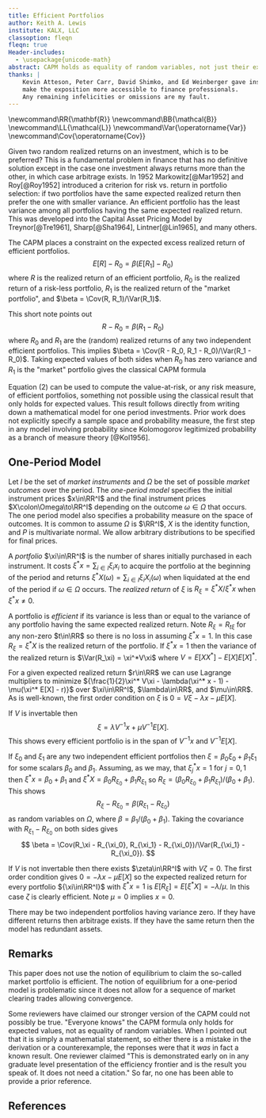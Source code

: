 ```yaml
---
title: Efficient Portfolios
author: Keith A. Lewis
institute: KALX, LLC
classoption: fleqn
fleqn: true
Header-includes:
  - \usepackage{unicode-math}
abstract: CAPM holds as equality of random variables, not just their expected value.
thanks: |
	Kevin Atteson, Peter Carr, David Shimko, and Ed Weinberger gave insightful feedback to
	make the exposition more accessible to finance professionals.
	Any remaining infelicities or omissions are my fault.
---
```


\newcommand\RR{\mathbf{R}}
\newcommand\BB{\mathcal{B}}
\newcommand\LL{\mathcal{L}}
\newcommand\Var{\operatorname{Var}}
\newcommand\Cov{\operatorname{Cov}}

Given two random realized returns on an investment, which is to
be preferred?  This is a fundamental problem in finance that has no
definitive solution except in the case one investment always returns
more than the other, in which case arbitrage exists.
In 1952 Markowitz[@Mar1952] and Roy[@Roy1952] introduced a criterion for risk vs. return
in portfolio selection:
if two portfolios have the same expected realized return
then prefer the one with smaller variance.
An efficient portfolio has the least variance among all portfolios
having the same expected realized return.
This was developed into the Capital Asset Pricing Model by Treynor[@Tre1961],
Sharp[@Sha1964], Lintner[@Lin1965], and many others.

The CAPM places a constraint on the expected excess realized return of efficient portfolios.
$$
\tag{1}	E[R] - R_0 = \beta(E[R_1] - R_0)
$$
where $R$ is the realized return of an efficient portfolio,
$R_0$ is the realized return of a risk-less portfolio,
$R_1$ is the realized return of the "market portfolio",
and $\beta = \Cov(R, R_1)/\Var(R_1)$.

This short note points out
$$
\tag{2}	R - R_0 = \beta(R_1 - R_0)
$$
where $R_0$ and $R_1$ are the (random) realized returns of any two independent efficient portfolios.
This implies $\beta = \Cov(R - R_0, R_1 - R_0)/\Var(R_1 - R_0)$.
Taking expected values of both sides when $R_0$ has zero variance and
$R_1$ is the "market" portfolio gives the classical CAPM formula

Equation (2) can be used to compute the value-at-risk, or any risk
measure, of efficient portfolios, something not possible using the
classical result that only holds for expected values. 
This result follows directly from writing down a mathematical model for one period
investments.  Prior work does not explicitly specify a sample space and
probability measure, the first step in any model involving probability
since Kolomogorov legitimized probability as a branch of measure theory
[@Kol1956].

## One-Period Model

Let $I$ be the set of _market instruments_ and $\Omega$ be the set of
possible _market outcomes_ over the period.  The _one-period model_
specifies the initial instrument prices $x\in\RR^I$ and the final
instrument prices $X\colon\Omega\to\RR^I$ depending on the outcome
$\omega\in\Omega$ that occurs.
The one period model also specifies a probability
measure on the space of outcomes.
It is common to assume $\Omega$ is $\RR^I$, $X$ is the identity
function, and $P$ is multivariate normal.
We allow arbitrary distributions to be specified for final prices.

A _portfolio_ $\xi\in\RR^I$ is the number of shares initially purchased
in each instrument.  It costs ${\xi^* x = \sum_{i\in I} \xi_i x_i}$ to
acquire the portfolio at the beginning of the period and returns
${\xi^* X(\omega) = \sum_{i\in I} \xi_i X_i(\omega)}$ when liquidated at the
end of the period if $\omega\in\Omega$ occurs.  The _realized return_
of $\xi$ is ${R_\xi = \xi^* X/\xi^* x}$ when $\xi^* x \not= 0$.

A portfolio is _efficient_ if its variance is less than or equal to
the variance of any portfolio having the same expected realized return.
Note $R_\xi = R_{t\xi}$ for any non-zero $t\in\RR$ so there is no loss in
assuming $\xi^* x = 1$.  In this case $R_\xi = \xi^* X$ is the realized
return of the portfolio.  If $\xi^* x = 1$ then the variance of the
realized return is $\Var(R_\xi) = \xi^*V\xi$ where ${V = E[X X^*] -
E[X] E[X]^*}$.

For a given expected realized return $r\in\RR$ we can use Lagrange multipliers to minimize
${\frac{1}{2}\xi^* V\xi - \lambda(\xi^* x - 1) - \mu(\xi^* E[X] - r)}$
over $\xi\in\RR^I$, $\lambda\in\RR$, and $\mu\in\RR$.
As is well-known, the first order condition on $\xi$ is
${0 = V\xi - \lambda x - \mu E[X]}$.

If $V$ is invertable then
$$
	\xi =  \lambda V^{-1}x + \mu V^{-1} E[X].
$$
This shows every efficient portfolio is in the span of 
$V^{-1}x$ and $V^{-1} E[X]$.

If $\xi_0$ and $\xi_1$ are any two independent efficient portfolios then
${\xi = \beta_0\xi_0 + \beta_1\xi_1}$ for some scalars $\beta_0$ and $\beta_1$.
Assuming, as we may, that $\xi_j^* x = 1$ for $j = 0,1$ then ${\xi^* x = \beta_0 + \beta_1}$
and ${\xi^* X = \beta_0 R_{\xi_0} + \beta_1 R_{\xi_1}}$
so ${R_\xi = (\beta_0 R_{\xi_0} + \beta_1 R_{\xi_1})/(\beta_0 + \beta_1)}$.
This shows
$$
	R_\xi - R_{\xi_0} = \beta(R_{\xi_1} - R_{\xi_0})
$$
as random variables on $\Omega$, where $\beta = \beta_1/(\beta_0 + \beta_1)$.
Taking the covariance with ${R_{\xi_1} - R_{\xi_0}}$ on both sides gives
$$
	\beta = \Cov(R_\xi - R_{\xi_0}, R_{\xi_1} - R_{\xi_0})/\Var(R_{\xi_1} - R_{\xi_0}).
$$

If $V$ is not invertable then there exists $\zeta\in\RR^I$ with ${V\zeta = 0}$.
The first order condition gives ${0 = -\lambda x - \mu E[X]}$
so the expected realized return for every portfolio ${\xi\in\RR^I}$
with $\xi^*x = 1$
is ${E[R_\xi] = E[\xi^*X] = -\lambda/\mu}$.  In this case $\zeta$ is
clearly efficient. Note $\mu = 0$ implies $x = 0$.

There may be two independent portfolios having variance zero. If they
have different returns then arbitrage exists. If they have the same
return then the model has redundant assets.

## Remarks

This paper does not use the notion of equilibrium to claim the so-called
market portfolio is efficient. The notion of equilibrium for a one-period
model is problematic since it does not allow for a sequence of
market clearing trades allowing convergence.

Some reviewers have claimed our stronger version of the CAPM could not
possibly be true.  "Everyone knows" the CAPM formula only holds for
expected values, not as equality of random variables. When I pointed out
that it is simply a mathematial statement, so either there is a mistake
in the derivation or a counterexample, the reponses were that it _was_
in fact a known result.  One reviewer claimed "This is demonstrated
early on in any graduate level presentation of the efficiency frontier
and is the result you speak of. It does not need a citation."  So far,
no one has been able to provide a prior reference.

## References
<!--

As Black[@Bla1972] showed, there is no need to assume
a zero coupon bond is available.







We show that if $R$ is the (random) realized return of any efficient portfolio
and $R_0$ and $R_1$ are the (random) realized returns of any two linearly independent efficient
portfolios then 
$$
\tag{1}	R - R_0 = \beta(R_1 - R_0)
$$
where $\beta = \Cov(R - R_0, R_1 - R_0)/\Var(R_1 - R_0)$.
Taking expected values of both sides
when $R_0$ is a zero coupon bond and $R_1$ is the "market" portfolio gives
the classical CAPM formula

This short note proves the CAPM formula holds as equality of
realized returns as random variables, not just their expectations.
This follows directly from writing down a mathematical model for one period
investments.  Prior work does not explicitly specify a sample space and
probability measure, the first step in any model involving probability
since Kolomogorov legitimized probability as a branch of measure theory
[@Kol1956].

## Background

After the US stock market crash of 1929 the government passed the 1933
Glass-Steagall Act prohibited banks from participating in the stock
market and insurance industry. In 1934 the Securities
and Exchange Commission was established to protect retail investors from market
manipulation by large banks.

In the same year, Benjamin Graham and David Todd, professors at Columbia Business
School at the time, published _Security Analysis_. Their premise was
to value a business based on their current balance sheet and expected future cash flows.

Markowitz was the Marcel Duchamp of portfolio management.  Instead of due
diligence on individual companies he showed how portfolio managers could
use the collective wisdom of publicly available market prices. Market
data and compute power was limited at the time so returns and covariances were based
on daily data.


## Efficient Portfolio

A portfolio is _efficient_ if its variance is
less than or equal to the variance of any portfolio having the same expected
realized return.

Note $R_\xi = R_{t\xi}$ for any non-zero $t\in\RR$ so there is no loss in
assuming $\xi^* x = 1$.  In this case $R_\xi = \xi^* X$ is the realized
return of the portfolio.  If $\xi^* x = 1$ then the variance of the
realized return is $\Var(R_\xi) = \xi^*V\xi$ where ${V = E[X X^*] -
E[X] E[X]^*}$.

For a given expected realized return $r\in\RR$ we use Lagrange multipliers and minimize
$$
	\frac{1}{2}\xi^* V\xi - \lambda(\xi^* x - 1) - \mu(\xi^* E[X] - r)
$$
over $\xi\in\RR^I$, $\lambda\in\RR$, and $\mu\in\RR$.

If $V$ is invertable then
$$
	\xi(r) =  \lambda V^{-1}x + \mu V^{-1} E[X]
$$
where $\lambda = (C - r B)/D$, $\mu = (-B + r A)/D$, where
${A = x^* V^{-1}x}$, ${B = x^* V^{-1}E[X] = E[X^*]V^{-1}x}$, ${C = E[X^*]V^{-1}E[X]}$,
and ${D = AC - B^2}$.
Note that $A$, $B$, $C$, and $D$ depend only on $x$, $E[X]$, and
$E[XX^*]$.

This shows every efficient portfolio is in the span of 
$V^{-1}x$ and $V^{-1} E[X]$.

As Black[@Bla1972] showed, there is no need to assume
a zero coupon bond is available.

If $\xi_0$ and $\xi_1$ are any two independent efficient portfolios then
${\xi = \beta_0\xi_0 + \beta_1\xi_1}$ for some scalars $\beta_0$ and $\beta_1$.
Assuming, as we may, that $\xi_j^* x = 1$ for $j = 0,1$ then ${\xi^* x = \beta_0 + \beta_1}$
and ${\xi^* X = \beta_0 R_{\xi_0} + \beta_1 R_{\xi_1}}$
so ${R_\xi = (\beta_0 R_{\xi_0} + \beta_1 R_{\xi_1})/(\beta_0 + \beta_1)}$.
This shows
$$
	R_\xi - R_{\xi_0} = \beta(R_{\xi_1} - R_{\xi_0}) \tag{1}
$$
as functions on $\Omega$, where $\beta = \beta_1/(\beta_0 + \beta_1)$.
Taking the covariance with ${R_{\xi_1} - R_{\xi_0}}$ on both sides gives
$$
	\beta = \Cov(R_\xi - R_{\xi_0}, R_{\xi_1} - R_{\xi_0})/\Var(R_{\xi_1} - R_{\xi_0}).
$$


The [Appendix](#appendix) shows the first order condition on $\xi$ is
$$
	0 = V\xi - \lambda x - \mu E[X].
$$

If $V\zeta = 0$ for some $\zeta\in\RR^I$ then $\zeta$ is a zero coupon bond
and $x = E[X]D$ where $D = -\mu/\lambda$.
In this case every portfolio $\xi\in\RR^I$
has the same expected realized return
${E[R_\xi] = E[\xi^*X/\xi^*x] = 1/D}$ and $\zeta$ is clearly optimal.

Equation (1) makes it possible to compute value at risk, or any risk measure, for
an efficient portfolio using the joint distribution of $R_0$ and $R_1$.
Note this is not possible using the classical CAPM model.

## Appendix

We use the notation $\xi^*$ for what is usually denoted
by the transpose $\xi^T$.  It is simpler and more illuminating to work with abstract
vector spaces and linear operators between them
than with $\RR^n$ and matrices. Matrix multiplication is just composition of linear operators.

Recall $\RR^I = \{x\colon I\to\RR\}$ is the vector space of all
functions from the set $I$ to $\RR$ with scalar multiplication and
vector addition defined point-wise: ${(ax)(i) = ax(i)}$ and
${(x + y)(i) = x(i) y(i)}$ for $a\in\RR$, ${x,y\in\RR^I}$, and $i\in I$.

For $\xi\in\RR^I$ define $\xi^*\in(\RR^I)^*$
by $\xi(x) = \xi^*x = \sum_{i\in I} \xi_i x_i$ if $I$ is finite.
Note $\xi^*x = x^*\xi$ and this identifies $(\RR^I)^*$ with $\RR^I$.
The Euclidean norm on $\RR^I$ is $\|x\| = \sqrt{x^*x}$. 

Let $\BB(V,W)$ be the set of bounded linear operators between normed linear spaces $V$
and $W$. A linear operator $T\colon V\to W$ is bounded if
there exists $C\in\RR$ with $\|Tv\| \le C\|v\|$ for all $v\in V$.
The least upper bound of such constants is the _norm_ of $T$.
Note $\BB(V,W)$ is also a normed vector space with scalar multiplication
and addition defined point-wise.

Define the _dual_ of a vector space $V$ to be all _bounded linear functionals_ from
$V$ to $\RR$: $V^* = \BB(V,\RR)$. If $T\in\LL(V,W)$ define
the _adjoint_ $T^*\in\BB(W^*,V^*)$ by $T^*w^*\in V^*$
where $T^*w^*(v) = w^*(Tv)$, $w^*\in W^*$, $v\in V$.
If $S\in\LL(W,U)$ then $ST\in\LL(V,U)$ and $(ST)^* = T^*S^*$.

### Fréchet derivative

If $F\colon V\to W$ is a function between normed vector spaces its Fréchet derivative
${DF\colon V\to \BB(V,W)}$ is defined by
$$
	F(\xi + h) = F(\xi) + DF(\xi)h + o(\|h\|).
$$
If the Fréchet derivative exists at $\xi$ then $F$ can be approximated by a linear
operator near $\xi$. 

Given $x\in\RR^I$
define $F\colon\RR^I\to\RR$ by $F(\xi) = \xi^*x$.
We have ${F(\xi + h) = \xi^*x + h^*x + 0}$
so $DF(\xi) = x^*$ since $h^*x = x^*h$.

Given $T\colon\RR^I\to\RR^I$
define $F\colon\RR^I\to\RR$ by $F(\xi) = \xi^*T\xi$.
We have
$$
\begin{aligned}
	F(\xi + h) &= (\xi + h)^*T(\xi + h) \\
		&= \xi^*T\xi + \xi^*Th + h^*T\xi + h^*h \\
		&= \xi^*T\xi + \xi^*Th + \xi^*T^*h + o(\|h\|). \\
\end{aligned}
$$
This shows $DF(\xi) = \xi^*(T + T^*)$.

### Lagrange Multiplier

To find the minimum value of $\Var(R_\xi)$ given $E[R_\xi] = r$
we use Lagrange multipliers and solve
$$
		\min \frac{1}{2}\xi^* V\xi - \lambda(\xi^* x - 1) - \mu(\xi^* E[X] - r)
$$
for $\xi$, $\lambda$, and $\mu$.
If ${\xi^* \xi = 1}$ then ${R_\xi = \xi^* E[X]}$ and
${\Var(R_\xi) = \xi^* V\xi}$ where ${V = E[XX^*] - E[X]E[X^*]}$.
    
The first order conditions for an extremum are
$$
\begin{aligned}
		0 &= \xi^*V - \lambda x^* - \mu E[X]^* \\
		0 &= \xi^* x - 1 \\
		0 &= \xi^* E[X] - r \\
\end{aligned}
$$
Assuming $V$ is left invertible $\xi = V^{-1}(\lambda x + \mu E[X])$.
Note every extremum lies in the (at most) two dimensional subspace
spanned by $V^{-1}x$ and $V^{-1}E[X]$.
    
The constraints $1 = x^*\xi$ and $r = E[X^*]\xi$ can be written
$$
\begin{bmatrix}
1 \\
r \\
\end{bmatrix}
=
\begin{bmatrix}
\lambda x^*V^{-1}x + \mu x^*V^{-1}E[X] \\
\lambda E[X^*]V^{-1}x + \mu E[X^*]V^{-1}E[X] \\
\end{bmatrix}
= \begin{bmatrix}
A & B \\
B & C\\
\end{bmatrix}
\begin{bmatrix}
\lambda \\
\mu
\end{bmatrix}
$$
with $A = x^* V^{-1}x$, $B = x^* V^{-1}E[X] = E[X^*]V^{-1}x$, and $C = E[X^*] V^{-1}E[X]$.
Inverting gives
$$
\begin{bmatrix} \lambda \\ \mu \end{bmatrix}
= \frac{1}{D}
\begin{bmatrix}
C & -B \\
-B & A\\
\end{bmatrix}
\begin{bmatrix}
1 \\
r
\end{bmatrix}
=
\begin{bmatrix}
(C - r B)/D \\
(-B + r A)/D\\
\end{bmatrix}
$$
where $D = AC - B^2$. The solution is
$\lambda = (C - r B)/D$, $\mu = (-B + r A)/D$, and
$$
    \xi = \frac{C - r B}{D} V^{-1}x + \frac{-B + r A}{D} V^{-1}E[X].
$$

A straightforward calculation shows the variance is
$$
\Var(R_\xi) = \xi^* V\xi = (C - 2Br + Ar^2)/D.
$$



### Fundamental Theorem of Asset Pricing

It may be the case $V^{-1}x$ and $V^{-1}E[X]$ are dependent.
In this case $x = E[X]D$ for some $D\in\RR$. This
ensures the model is _arbitrage free_.

Arbitrage exists in the one-period model if
there is a $\xi\in\RR^I$ with $\xi^* x < 0$ and $\xi^* X(\omega)\ge0$
for $\omega\in\Omega$: you make money putting on the position
and never lose money unwinding it.

The one-period Fundamental Theorem of Asset Pricing states there is no model
arbitrage if and only if there exists a positive measure $D$ on
$\Omega$ with $x = \int_\Omega X(\omega)\,dD(\omega)$.  We assume $X$
is bounded, as it is in the real world, and $D$ is
finitely additive.

If $x = \sum_j X(\omega_j) d_j$ where $\omega_j\in\Omega$ and $d_j\ge0$ then
$$
	\xi*x = \sum_j \xi^*X(\omega_j) d_j \ge0
$$
if $\xi^*X\ge0$ on $\Omega$.

If $x$ belongs to the smallest closed cone containing the range of $X$ then
$x = \int_\Omega X dD$ for some positive finitely-additive measure $D$ on $\Omega$.
If we define $P = D/D(\Omega)$ then $P$ is a positive measure with mass 1.


If such a measure exists and $\xi^* X\ge0$ then
$\xi^* x = \int_\Omega \xi^* X\,dD \ge0$ so arbitrage
cannot occur. The other direction is less trivial.

__Lemma.__ _If $x\in\RR^n$ and $C$ is a closed cone in
$\RR^n$ with $x\not\in C$ then there exists $\xi\in\RR^n$
with $\xi^* x < 0$ and $\xi^* y \ge0$ for $y\in C$._

Recall that a _cone_ is a subset of a vector space closed under addition
and multiplication by a positive scalar, that is, $C + C\subseteq C$
and $tC\subseteq C$ for $t > 0$. Note the set of arbitrage
portfolios is a cone.

_Proof._ Since $C$ is closed and convex there exists $x^*\in C$ with
$0 < \|x^* - x\| \le \|y - x\|$ for all $y\in C$.  Let $\xi = x^* - x$.
For any $y\in C$ and $t > 0$ we have $ty + x^*\in C$ so $\|\xi\| \le \|ty + \xi\|$. 
Simplifying gives $t^2\|y\|^2 + 2t\xi^* y\ge 0$. 
Dividing by $t > 0$ and letting $t$ decrease to 0 shows $\xi^* y\ge 0$. 
Take $y = x^*$ then $tx^* + x^*\in C$ for $t \ge -1$. By similar reasoning,
letting $t$ increase to 0 shows $\xi^* x^*\le 0$ so $\xi^* x^* = 0$. 
Because $0 < \|\xi\|^2 = \xi^* (x^* - x) = -\xi^* x$ we have $\xi^* x < 0$.

Since the set of non-negative finitely additive measures is a closed
cone and $X\mapsto \int_\Omega X\,dD$ is positive, linear, and continuous
$C = \{\int_\Omega X\,dD : D\ge 0\}$ is also a closed cone.
The contrapositive follows from the lemma.

The proof also shows how to find an arbitrage when one exists.
-->

